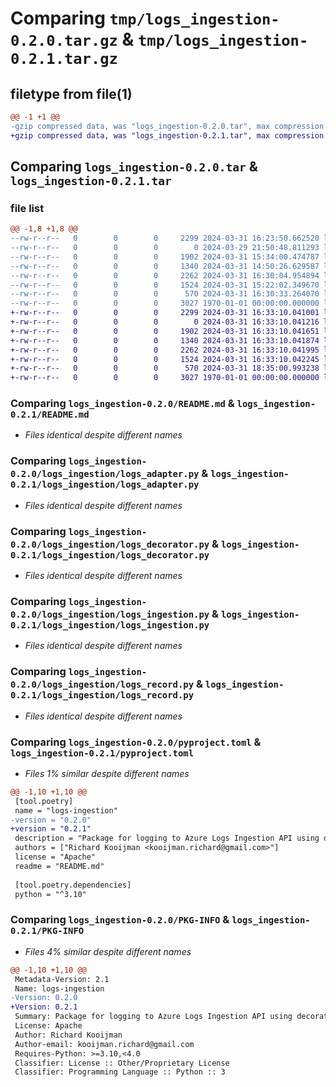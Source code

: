 # Comparing `tmp/logs_ingestion-0.2.0.tar.gz` & `tmp/logs_ingestion-0.2.1.tar.gz`

## filetype from file(1)

```diff
@@ -1 +1 @@
-gzip compressed data, was "logs_ingestion-0.2.0.tar", max compression
+gzip compressed data, was "logs_ingestion-0.2.1.tar", max compression
```

## Comparing `logs_ingestion-0.2.0.tar` & `logs_ingestion-0.2.1.tar`

### file list

```diff
@@ -1,8 +1,8 @@
--rw-r--r--   0        0        0     2299 2024-03-31 16:23:50.662520 logs_ingestion-0.2.0/README.md
--rw-r--r--   0        0        0        0 2024-03-29 21:50:48.811293 logs_ingestion-0.2.0/logs_ingestion/__init__.py
--rw-r--r--   0        0        0     1902 2024-03-31 15:34:00.474787 logs_ingestion-0.2.0/logs_ingestion/logs_adapter.py
--rw-r--r--   0        0        0     1340 2024-03-31 14:50:26.629587 logs_ingestion-0.2.0/logs_ingestion/logs_decorator.py
--rw-r--r--   0        0        0     2262 2024-03-31 16:30:04.954894 logs_ingestion-0.2.0/logs_ingestion/logs_ingestion.py
--rw-r--r--   0        0        0     1524 2024-03-31 15:22:02.349670 logs_ingestion-0.2.0/logs_ingestion/logs_record.py
--rw-r--r--   0        0        0      570 2024-03-31 16:30:33.264070 logs_ingestion-0.2.0/pyproject.toml
--rw-r--r--   0        0        0     3027 1970-01-01 00:00:00.000000 logs_ingestion-0.2.0/PKG-INFO
+-rw-r--r--   0        0        0     2299 2024-03-31 16:33:10.041001 logs_ingestion-0.2.1/README.md
+-rw-r--r--   0        0        0        0 2024-03-31 16:33:10.041216 logs_ingestion-0.2.1/logs_ingestion/__init__.py
+-rw-r--r--   0        0        0     1902 2024-03-31 16:33:10.041651 logs_ingestion-0.2.1/logs_ingestion/logs_adapter.py
+-rw-r--r--   0        0        0     1340 2024-03-31 16:33:10.041874 logs_ingestion-0.2.1/logs_ingestion/logs_decorator.py
+-rw-r--r--   0        0        0     2262 2024-03-31 16:33:10.041995 logs_ingestion-0.2.1/logs_ingestion/logs_ingestion.py
+-rw-r--r--   0        0        0     1524 2024-03-31 16:33:10.042245 logs_ingestion-0.2.1/logs_ingestion/logs_record.py
+-rw-r--r--   0        0        0      570 2024-03-31 18:35:00.993238 logs_ingestion-0.2.1/pyproject.toml
+-rw-r--r--   0        0        0     3027 1970-01-01 00:00:00.000000 logs_ingestion-0.2.1/PKG-INFO
```

### Comparing `logs_ingestion-0.2.0/README.md` & `logs_ingestion-0.2.1/README.md`

 * *Files identical despite different names*

### Comparing `logs_ingestion-0.2.0/logs_ingestion/logs_adapter.py` & `logs_ingestion-0.2.1/logs_ingestion/logs_adapter.py`

 * *Files identical despite different names*

### Comparing `logs_ingestion-0.2.0/logs_ingestion/logs_decorator.py` & `logs_ingestion-0.2.1/logs_ingestion/logs_decorator.py`

 * *Files identical despite different names*

### Comparing `logs_ingestion-0.2.0/logs_ingestion/logs_ingestion.py` & `logs_ingestion-0.2.1/logs_ingestion/logs_ingestion.py`

 * *Files identical despite different names*

### Comparing `logs_ingestion-0.2.0/logs_ingestion/logs_record.py` & `logs_ingestion-0.2.1/logs_ingestion/logs_record.py`

 * *Files identical despite different names*

### Comparing `logs_ingestion-0.2.0/pyproject.toml` & `logs_ingestion-0.2.1/pyproject.toml`

 * *Files 1% similar despite different names*

```diff
@@ -1,10 +1,10 @@
 [tool.poetry]
 name = "logs-ingestion"
-version = "0.2.0"
+version = "0.2.1"
 description = "Package for logging to Azure Logs Ingestion API using decorators and regular logging statements."
 authors = ["Richard Kooijman <kooijman.richard@gmail.com>"]
 license = "Apache"
 readme = "README.md"
 
 [tool.poetry.dependencies]
 python = "^3.10"
```

### Comparing `logs_ingestion-0.2.0/PKG-INFO` & `logs_ingestion-0.2.1/PKG-INFO`

 * *Files 4% similar despite different names*

```diff
@@ -1,10 +1,10 @@
 Metadata-Version: 2.1
 Name: logs-ingestion
-Version: 0.2.0
+Version: 0.2.1
 Summary: Package for logging to Azure Logs Ingestion API using decorators and regular logging statements.
 License: Apache
 Author: Richard Kooijman
 Author-email: kooijman.richard@gmail.com
 Requires-Python: >=3.10,<4.0
 Classifier: License :: Other/Proprietary License
 Classifier: Programming Language :: Python :: 3
```

